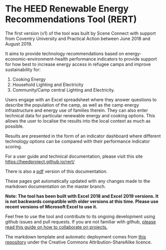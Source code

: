 # The HEED Renewable Energy Recommendations Tool (RERT)
The first version (v1) of the tool was built by Scene Connect with support from Coventry University and Practical Action between June 2018 and August 2019. 

It aims to provide technology recommendations based on energy-economic-environment-health performance indicators to provide support for how best to increase energy access in refugee camps and improve sustainability for:
1. Cooking Energy
2. Household Lighting and Electricity
3. Community/Camp central Lighting and Electricity.

Users engage with an Excel spreadsheet where they answer questions to describe the population of the camp, as well as the camp energy infrastructure and energy use of families therein. They can also enter technical data for particular renewable energy and cooking options. This allows the user to localise the results into the local context as much as possible. 

Results are presented in the form of an indicator dashboard where different technology options can be compared with their performance indicator scoring.

For a user guide and technical documentation, please visit this site <https://heedproject.github.io/rert/>

There is also a [pdf](https://github.com/heedproject/rert/blob/gh-pages/RERT_Documentation.pdf) version of this documentation.

These pages get automatically updated with any changes made to the markdown documentation on the master branch.

**Note: The tool has been built with Excel 2018 and Excel 2019 versions. It is not backwards compatible with older versions at this time. Please use recent versions of Microsoft Excel to use it.**

Feel free to use the tool and contribute to its ongoing development using github issues and pull requests. If you are not familiar with github, [please read this guide on how to collaborate on projects.](https://help.github.com/en/categories/collaborating-with-issues-and-pull-requests)

The markdown template and automatic deployment comes from [this repository](https://github.com/LibreSolar/md-manual-template/tree/master/manual) under the Creative Commons Attribution-ShareAlike licence.